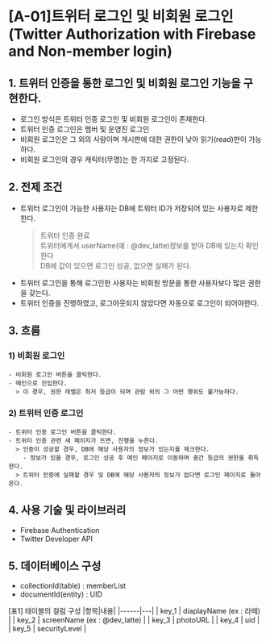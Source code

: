 # [A-01]트위터 로그인 및 비회원 로그인(Twitter Authorization with Firebase and Non-member login)

## 1. 트위터 인증을 통한 로그인 및 비회원 로그인 기능을 구현한다.
 - 로그인 방식은 트위터 인증 로그인 및 비회원 로그인이 존재한다.
 - 트위터 인증 로그인은 멤버 및 운영진 로그인
 - 비회원 로그인은 그 외의 사람이며 게시판에 대한 권한이 낮아 읽기(read)만이 가능하다.
 - 비회원 로그인의 경우 캐릭터(무명)는 한 가지로 고정된다.

## 2. 전제 조건
 - 트위터 로그인이 가능한 사용자는 DB에 트위터 ID가 저장되어 있는 사용자로 제한한다.   
   > 트위터 인증 완료   
   > 트위터에게서 userName(예 : @dev_latte)정보를 받아 DB에 있는지 확인한다  
   > DB에 값이 있으면 로그인 성공, 없으면 실패가 된다.
 - 트위터 로그인을 통해 로그인한 사용자는 비회원 방문을 통한 사용자보다 많은 권한을 갖는다.
 - 트위터 인증을 진행하였고, 로그아웃되지 않았다면 자동으로 로그인이 되어야한다.

## 3. 흐름
### 1) 비회원 로그인  
    - 비회원 로그인 버튼을 클릭한다.  
    - 메인으로 진입한다.  
      > 이 경우, 권한 레벨은 최저 등급이 되며 관람 외의 그 어떤 행위도 불가능하다.

### 2) 트위터 인증 로그인
    - 트위터 인증 로그인 버튼을 클릭한다.
    - 트위터 인증 관련 새 페이지가 뜨면, 진행을 누른다.
      > 인증이 성공할 경우, DB에 해당 사용자의 정보가 있는지를 체크한다.
        - 정보가 있을 경우, 로그인 성공 후 메인 페이지로 이동하며 중간 등급의 권한을 취득한다.
      > 트위터 인증에 실패할 경우 및 DB에 해당 사용자의 정보가 없다면 로그인 페이지로 돌아온다.

## 4. 사용 기술 및 라이브러리
  - Firebase Authentication
  - Twitter Developer API

## 5. 데이터베이스 구성
 - collectionId(table) : memberList 
 - documentId(entity) : UID

[표1] 테이블의 컬럼 구성 
|항목|내용|
|------|---|
| key_1 | diaplayName (ex : 라떼) |
| key_2 | screenName (ex : @dev_latte) |
| key_3 | photoURL |
| key_4 | uid |
| key_5 | securityLevel |